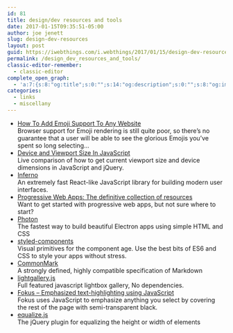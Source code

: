 ```yaml
---
id: 81
title: design/dev resources and tools
date: 2017-01-15T09:35:51-05:00
author: joe jenett
slug: design-dev-resources
layout: post
guid: https://iwebthings.com/i.webthings/2017/01/15/design-dev-resources-and-tools/
permalink: /design_dev_resources_and_tools/
classic-editor-remember:
  - classic-editor
complete_open_graph:
  - 'a:7:{s:8:"og:title";s:0:"";s:14:"og:description";s:0:"";s:8:"og:image";s:0:"";s:7:"og:type";s:0:"";s:12:"twitter:card";s:7:"summary";s:19:"twitter:description";s:0:"";s:15:"twitter:creator";s:0:"";}'
categories:
  - links
  - miscellany
---
```

  * [How To Add Emoji Support To Any Website](https://blog.farrant.me/adding-emoji-support-to-any-website/ "How To Add Emoji Support To Any Website")  
    Browser support for Emoji rendering is still quite poor, so there&#8217;s no guarantee that a user will be able to see the glorious Emojis you&#8217;ve spent so long selecting&#8230;
  * [Device and Viewport Size In JavaScript](http://ryanve.com/lab/dimensions/ "Device and Viewport Size In JavaScript")  
    Live comparison of how to get current viewport size and device dimensions in JavaScript and jQuery.
  * [Inferno](https://infernojs.org/ "Inferno")  
    An extremely fast React-like JavaScript library for building modern user interfaces.
  * [Progressive Web Apps: The definitive collection of resources](https://dev.opera.com/articles/pwa-resources/ "Progressive Web Apps: The definitive collection of resources")  
    Want to get started with progressive web apps, but not sure where to start?
  * [Photon](http://photonkit.com/ "Photon")  
    The fastest way to build beautiful Electron apps using simple HTML and CSS
  * [styled-components](https://styled-components.com/ "styled-components")  
    Visual primitives for the component age. Use the best bits of ES6 and CSS to style your apps without stress.
  * [CommonMark](http://commonmark.org/ "CommonMark")  
    A strongly defined, highly compatible specification of Markdown
  * [lightgallery.js](https://sachinchoolur.github.io/lightgallery.js/ "lightgallery.js")  
    Full featured javascript lightbox gallery, No dependencies.
  * [Fokus &#8211; Emphasized text-highlighting using JavaScript](http://lab.hakim.se/fokus/ "Fokus - Emphasized text-highlighting using JavaScript")  
    Fokus uses JavaScript to emphasize anything you select by covering the rest of the page with semi-transparent black.
  * [equalize.js](http://tsvensen.github.io/equalize.js/ "equalize.js")  
    The jQuery plugin for equalizing the height or width of elements
